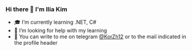 ### Hi there 👋 I'm Ilia Kim
- :mortar_board: I’m currently learning .NET, C#
- :pray: I’m looking for help with my learning
- :iphone: You can write to me on telegram [@KorZh12](https://t.me/KorZh12) or to the mail indicated in the profile header
<!--
**KimIlia91/KimIlia91** is a ✨ _special_ ✨ repository because its `README.md` (this file) appears on your GitHub profile.

Here are some ideas to get you started:

- 🔭 I’m currently working on ...
- 🌱 I’m currently learning ...
- 👯 I’m looking to collaborate on ...
- 🤔 I’m looking for help with ...
- 💬 Ask me about ...
- 📫 How to reach me: ...
- 😄 Pronouns: ...
- ⚡ Fun fact: ...
-->
